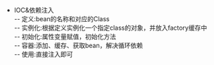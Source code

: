 #

- IOC&依赖注入  
-- 定义:bean的名称和对应的Class  
-- 实例化:根据定义实例化一个指定class的对象，并放入factory缓存中  
-- 初始化:属性变量赋值，初始化方法  
-- 容器:添加、缓存、获取bean，解决循环依赖  
-- 使用:直接注入即可